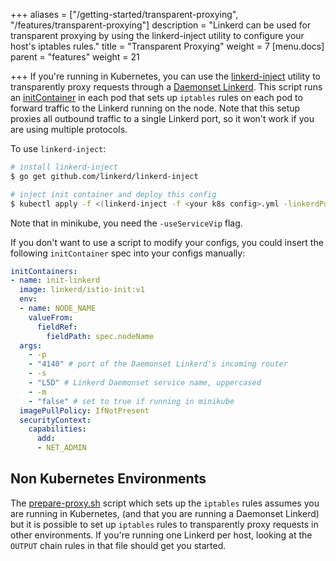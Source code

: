 +++
aliases = ["/getting-started/transparent-proxying", "/features/transparent-proxying"]
description = "Linkerd can be used for transparent proxying by using the linkerd-inject utility to configure your host's iptables rules."
title = "Transparent Proxying"
weight = 7
[menu.docs]
parent = "features"
weight = 21

+++
If you're running in Kubernetes, you can use the
[linkerd-inject](https://github.com/linkerd/linkerd-inject)
utility to transparently proxy requests through a
[Daemonset Linkerd](https://github.com/linkerd/linkerd-examples/blob/master/k8s-daemonset/k8s/linkerd.yml).
This script runs an
[initContainer](https://kubernetes.io/docs/concepts/workloads/pods/init-containers/)
in each pod that sets up `iptables` rules on each pod to forward traffic to the
Linkerd running on the node. Note that this setup proxies all outbound traffic
to a single Linkerd port, so it won't work if you are using multiple protocols.

To use `linkerd-inject`:

<!-- markdownlint-disable MD014 -->
```bash
# install linkerd-inject
$ go get github.com/linkerd/linkerd-inject

# inject init container and deploy this config
$ kubectl apply -f <(linkerd-inject -f <your k8s config>.yml -linkerdPort 4140)
```
<!-- markdownlint-enable MD014 -->

Note that in minikube, you need the `-useServiceVip` flag.

If you don't want to use a script to modify your configs, you could insert the
following `initContainer` spec into your configs manually:

```yaml
initContainers:
- name: init-linkerd
  image: linkerd/istio-init:v1
  env:
  - name: NODE_NAME
    valueFrom:
      fieldRef:
        fieldPath: spec.nodeName
  args:
    - -p
    - "4140" # port of the Daemonset Linkerd's incoming router
    - -s
    - "L5D" # Linkerd Daemonset service name, uppercased
    - -m
    - "false" # set to true if running in minikube
  imagePullPolicy: IfNotPresent
  securityContext:
    capabilities:
      add:
      - NET_ADMIN
```

## Non Kubernetes Environments

The [prepare-proxy.sh](https://github.com/linkerd/linkerd-inject/blob/master/docker/prepare_proxy.sh)
script which sets up the `iptables` rules assumes you are running in Kubernetes,
(and that you are running a Daemonset Linkerd) but it
is possible to set up `iptables` rules to transparently proxy requests in other
environments. If you're running one Linkerd per host, looking at the `OUTPUT` chain
rules in that file should get you started.
